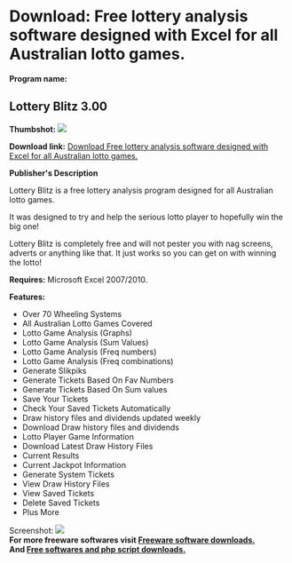 # Download: Free lottery analysis software designed with Excel for all Australian lotto games.

**Program name:**

## Lottery Blitz 3.00

  
**Thumbshot:** ![](http://www.freewarefiles.com/screenshot/lottoblitz_md.jpg)   
  
**Download link:** [Download Free lottery analysis software designed with Excel for all Australian lotto games.](http://freesoftwares.boysofts.com/Lottery-Blitz_program_91690.html)  
  


**Publisher's Description**  
  


Lottery Blitz is a free lottery analysis program designed for all Australian lotto games. 

It was designed to try and help the serious lotto player to hopefully win the big one! 

Lottery Blitz is completely free and will not pester you with nag screens, adverts or anything like that. It just works so you can get on with winning the lotto! 

**Requires:** Microsoft Excel 2007/2010.

**Features:**

  * Over 70 Wheeling Systems 
  * All Australian Lotto Games Covered 
  * Lotto Game Analysis (Graphs) 
  * Lotto Game Analysis (Sum Values) 
  * Lotto Game Analysis (Freq numbers) 
  * Lotto Game Analysis (Freq combinations) 
  * Generate Slikpiks 
  * Generate Tickets Based On Fav Numbers 
  * Generate Tickets Based On Sum values 
  * Save Your Tickets 
  * Check Your Saved Tickets Automatically 
  * Draw history files and dividends updated weekly 
  * Download Draw history files and dividends 
  * Lotto Player Game Information 
  * Download Latest Draw History Files 
  * Current Results 
  * Current Jackpot Information 
  * Generate System Tickets 
  * View Draw History Files 
  * View Saved Tickets 
  * Delete Saved Tickets 
  * Plus More 

  
  
Screenshot: ![](http://www.freewarefiles.com/screenshot/lottoblitz.jpg)   
**For more freeware softwares visit [Freeware software downloads.](http://freesoftwares.boysofts.com/)**   
**And [Free softwares and php script downloads.](http://www.boysofts.com/)**
